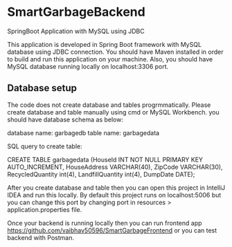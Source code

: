 # SmartGarbageBackend

SpringBoot Application with MySQL using JDBC

This application is developed in Spring Boot framework with MySQL database using JDBC connection. You should have Maven installed 
in order to build and run this application on your machine. Also, you should have MySQL database running locally on localhost:3306
port.

## Database setup

The code does not create database and tables progrmmatically. Please create database and table manually using cmd or MySQL Workbench.
you should have database schema as below:

database name: garbagedb
table name: garbagedata

SQL query to create table:

CREATE TABLE garbagedata (HouseId INT NOT NULL PRIMARY KEY AUTO_INCREMENT,
HouseAddress VARCHAR(40),
ZipCode VARCHAR(30),
RecycledQuantity int(4),
LandfillQuantity int(4),
DumpDate DATE);

After you create database and table then you can open this project in IntelliJ IDEA and run this locally. By default this project runs 
on localhost:5006 but you can change this port by changing port in resources > application.properties file.

Once your backend is running locally then you can run frontend app https://github.com/vaibhav50596/SmartGarbageFrontend or you can test
backend with Postman.
